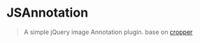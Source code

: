 # JSAnnotation

> A simple jQuery image Annotation plugin. base on [cropper](https://github.com/fengyuanchen/cropper)


